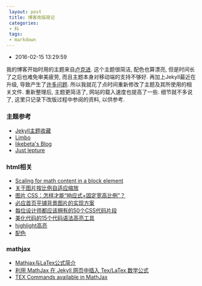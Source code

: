 ```yaml
---
 layout: post
 title: 博客改版简记
 categories:
 - 科
 tags:
 - markdown
---
```


- 2016-02-15 13:29:59

我的博客开始时用的主题来自[卢克进](http://geeklu.com/). 这个主题很简洁, 配色也算漂亮, 但是时间长了之后也难免审美疲劳, 而且主题本身对移动端的支持不够好. 再加上Jekyll最近在升级, 导致产生了[许多问题](http://platinhom.github.io/2016/02/04/update-github-rouge/). 所以我就花了点时间重新修改了主题及其所使用的相关文件. 重新整理后, 主题更简洁了, 网站的载入速度也提高了一些. 细节就不多说了, 这里只记录下改版过程中参阅的资料, 以供参考.

### 主题参考

- [Jekyll主题收藏](http://yongyuan.name/blog/collect-jekyll-theme.html)
- [Limbo](http://hackerxu.com/)
- [likebeta's Blog](http://blog.ixxoo.me/)
- [Just lepture](http://lepture.com/)

### html相关

- [Scaling for math content in a block element](https://github.com/mathjax/mathjax-docs/wiki/Scaling-for-math-content-in-a-block-element:)
- [关于图片按比例自适应缩放](http://developer.51cto.com/art/201105/261261.htm)
- [图片 CSS：怎样才能“响应式+固定宽高比例”？](https://ruby-china.org/topics/17011)
- [必应首页平铺背景图片的实现方案](http://ihardcoder.github.io/css/js/2015/10/16/%E5%BF%85%E5%BA%94%E9%A6%96%E9%A1%B5%E5%B9%B3%E9%93%BA%E8%83%8C%E6%99%AF%E5%9B%BE%E7%89%87%E7%9A%84%E5%AE%9E%E7%8E%B0%E6%96%B9%E6%A1%88.html)
- [每位设计师都应该拥有的50个CSS代码片段](http://www.cnblogs.com/fengyuqing/archive/2013/06/15/css_50.html)
- [美化代码的15个代码语法高亮工具](http://www.csdn.net/article/2013-09-05/2816818-15-Code-Syntax-Highlighters-To-Prettify-Your-Code)
- [highlight高亮](http://highlightjs.org/static/test.html)
- [配色](http://www.zcool.com.cn/articles/707!752!0!0!0!100!1!2/)

### mathjax

- [Mathjax与LaTex公式简介](http://mlworks.cn/posts/introduction-to-mathjax-and-latex-expression/)
- [利用 MathJax 在 Jekyll 网页中插入 Tex/LaTex 数学公式](http://baige5117.github.io/blog/mathjax_in_jekyll.html)
- [TEX Commands available in MathJax](http://www.onemathematicalcat.org/MathJaxDocumentation/TeXSyntax.htm)
